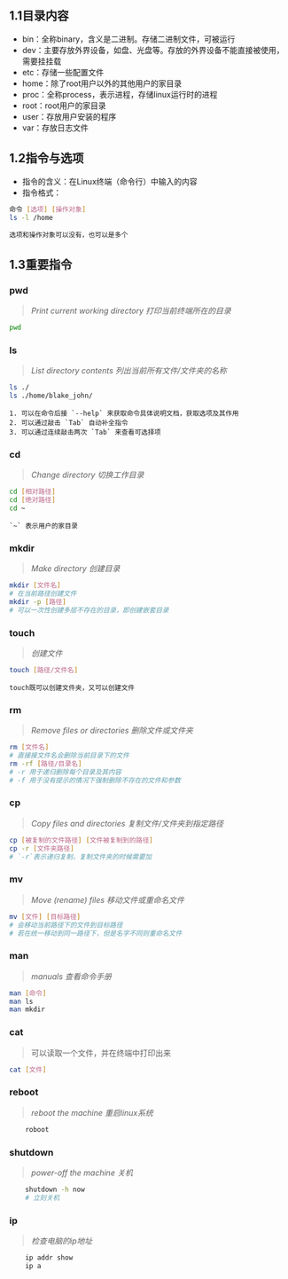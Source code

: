 ## 1.1目录内容

* bin：全称binary，含义是二进制。存储二进制文件，可被运行
* dev：主要存放外界设备，如盘、光盘等。存放的外界设备不能直接被使用，需要挂挂载
* etc：存储一些配置文件
* home：除了root用户以外的其他用户的家目录
* proc：全称process，表示进程，存储linux运行时的进程
* root：root用户的家目录
* user：存放用户安装的程序
* var：存放日志文件

## 1.2指令与选项

* 指令的含义：在Linux终端（命令行）中输入的内容
* 指令格式：

```bash
命令 [选项] [操作对象]
ls -l /home
```

```ad-tip
选项和操作对象可以没有，也可以是多个
```

## 1.3重要指令

### pwd
> *Print current working directory
> 打印当前终端所在的目录*

```bash
pwd
```

### ls
> *List directory contents
> 列出当前所有文件/文件夹的名称*

```bash
ls ./
ls ./home/blake_john/
```

```ad-tip
1. 可以在命令后接 `--help` 来获取命令具体说明文档，获取选项及其作用
2. 可以通过敲击 `Tab` 自动补全指令
3. 可以通过连续敲击两次 `Tab` 来查看可选择项
```

### cd
> *Change directory
> 切换工作目录*

```bash
cd [相对路径]
cd [绝对路径]
cd ~
```

```ad-tip
`~` 表示用户的家目录
```

### mkdir
> *Make directory
> 创建目录*

```bash
mkdir [文件名]
# 在当前路径创建文件
mkdir -p [路径]
# 可以一次性创建多层不存在的目录，即创建嵌套目录
````

### touch
> *创建文件*

```bash
touch [路径/文件名]
```

```ad-tip
touch既可以创建文件夹，又可以创建文件
```

### rm
> *Remove files or directories
> 删除文件或文件夹*

```bash
rm [文件名]
# 直接接文件名会删除当前目录下的文件
rm -rf [路径/目录名]
# -r 用于递归删除每个目录及其内容
# -f 用于没有提示的情况下强制删除不存在的文件和参数
```

### cp
> *Copy files and directories
> 复制文件/文件夹到指定路径*

```bash
cp [被复制的文件路径] [文件被复制到的路径]
cp -r [文件夹路径]
# `-r`表示递归复制，复制文件夹的时候需要加
```

### mv
> *Move (rename) files
> 移动文件或重命名文件*

```bash
mv [文件] [目标路径]
# 会移动当前路径下的文件到目标路径
# 若在统一移动到同一路径下，但是名字不同则重命名文件
```

### man
> *manuals
> 查看命令手册*

```bash
man [命令]
man ls
man mkdir
```

### cat
> 可以读取一个文件，并在终端中打印出来

```bash
cat [文件]
```

### reboot
> *reboot the machine
> 重启linux系统*

```bash
	roboot
```

### shutdown
> *power-off the machine
> 关机*

```bash
	shutdown -h now
	# 立刻关机
```

### ip
> *检查电脑的ip地址*

```bash
	ip addr show
	ip a
```
